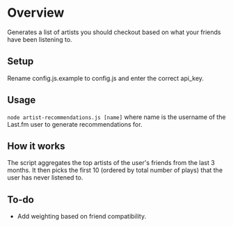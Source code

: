 # Overview
Generates a list of artists you should checkout based on what your friends have been listening to.

## Setup
Rename config.js.example to config.js and enter the correct api_key.

## Usage
`node artist-recommendations.js [name]` where name is the username of the Last.fm user to generate recommendations for.

## How it works
The script aggregates the top artists of the user's friends from the last 3 months. It then picks the first 10 (ordered by total number of plays) that the user has never listened to.

## To-do
* Add weighting based on friend compatibility.
